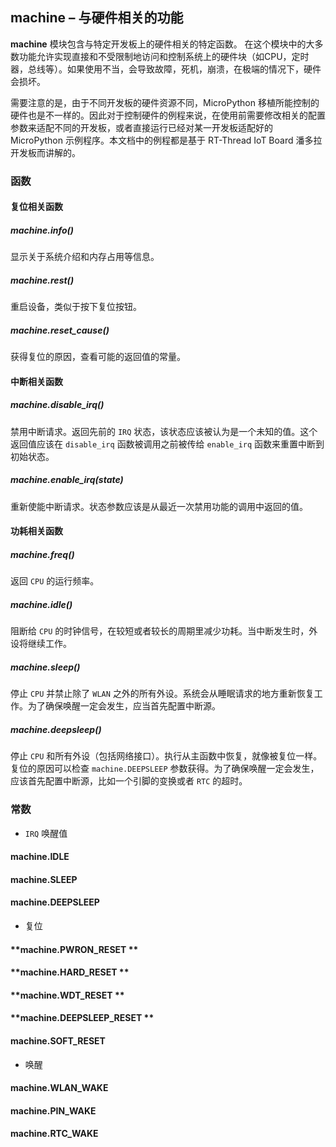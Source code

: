 ## **machine** – 与硬件相关的功能

**machine** 模块包含与特定开发板上的硬件相关的特定函数。 在这个模块中的大多数功能允许实现直接和不受限制地访问和控制系统上的硬件块（如CPU，定时器，总线等）。如果使用不当，会导致故障，死机，崩溃，在极端的情况下，硬件会损坏。

需要注意的是，由于不同开发板的硬件资源不同，MicroPython 移植所能控制的硬件也是不一样的。因此对于控制硬件的例程来说，在使用前需要修改相关的配置参数来适配不同的开发板，或者直接运行已经对某一开发板适配好的 MicroPython 示例程序。本文档中的例程都是基于 RT-Thread IoT Board 潘多拉开发板而讲解的。

### 函数

#### 复位相关函数

##### **machine.info**()  
  显示关于系统介绍和内存占用等信息。

##### **machine.rest**()  
  重启设备，类似于按下复位按钮。

##### **machine.reset_cause**()  
  获得复位的原因，查看可能的返回值的常量。

#### 中断相关函数

##### **machine.disable_irq**()  
  禁用中断请求。返回先前的 `IRQ` 状态，该状态应该被认为是一个未知的值。这个返回值应该在 `disable_irq` 函数被调用之前被传给 `enable_irq` 函数来重置中断到初始状态。

##### **machine.enable_irq**(state)  
  重新使能中断请求。状态参数应该是从最近一次禁用功能的调用中返回的值。

#### 功耗相关函数

##### **machine.freq**()  
  返回 `CPU` 的运行频率。

##### **machine.idle**()  
  阻断给 `CPU` 的时钟信号，在较短或者较长的周期里减少功耗。当中断发生时，外设将继续工作。

##### **machine.sleep**()  
  停止 `CPU` 并禁止除了 `WLAN` 之外的所有外设。系统会从睡眠请求的地方重新恢复工作。为了确保唤醒一定会发生，应当首先配置中断源。

##### **machine.deepsleep**()  
  停止 `CPU` 和所有外设（包括网络接口）。执行从主函数中恢复，就像被复位一样。复位的原因可以检查 `machine.DEEPSLEEP` 参数获得。为了确保唤醒一定会发生，应该首先配置中断源，比如一个引脚的变换或者 `RTC` 的超时。

### 常数

- `IRQ` 唤醒值
#### **machine.IDLE**
#### **machine.SLEEP**
#### **machine.DEEPSLEEP**

- 复位
#### **machine.PWRON_RESET **
#### **machine.HARD_RESET **
#### **machine.WDT_RESET **
#### **machine.DEEPSLEEP_RESET **
#### **machine.SOFT_RESET**

- 唤醒
#### **machine.WLAN_WAKE**
#### **machine.PIN_WAKE**
#### **machine.RTC_WAKE**

